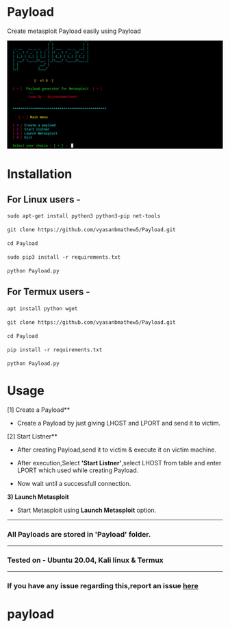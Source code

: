 # Payload

Create metasploit Payload easily using Payload

![Screenshot](https://github.com/vyasanbmathew5/payload/blob/main/.github/20240103_194846.png)


# Installation

 For Linux users -
 ----------------------------
 
    sudo apt-get install python3 python3-pip net-tools
    
    git clone https://github.com/vyasanbmathew5/Payload.git
    
    cd Payload
    
    sudo pip3 install -r requirements.txt
    
    python Payload.py
    
    
    
For Termux users -
--------------------------------

    apt install python wget 
    
    git clone https://github.com/vyasanbmathew5/Payload.git
    
    cd Payload
    
    pip install -r requirements.txt
    
    python Payload.py





# Usage

[1] Create a Payload**

- Create a Payload by just giving LHOST and LPORT and send it to victim.

[2] Start Listner**

- After creating Payload,send it to victim & execute it on victim machine.

- After execution,Select **'Start Listner'**,select LHOST from table and enter LPORT which used while creating Payload.
- Now wait until a successfull connection.

**3) Launch Metasploit**
- Start Metasploit using **Launch Metasploit** option.

-----------------------------------------------------------------------------------------------------

### All Payloads are stored in 'Payload' folder.

-----------------------------------------------------------------------------------------------------

### Tested on - Ubuntu 20.04, Kali linux & Termux

-----------------------------------------------------------------------------------------------------

### If you have any issue regarding this,report an issue [here](https://github.com/vyasanbmathew5/Payload/issues)



# payload
